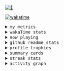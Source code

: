 [![🐙](https://hits.seeyoufarm.com/api/count/incr/badge.svg?url=https%3A%2F%2Fgithub.com%2Fktnkk%2Fhit-counter&count_bg=%23070707&title_bg=%23070707&icon=&icon_color=%23E7E7E7&title=visitors&edge_flat=true)](https://hits.seeyoufarm.com)

[![wakatime](https://wakatime.com/badge/user/43ee8060-219a-4cc8-b7a0-9a681ab5a8a7.svg)](https://wakatime.com/@43ee8060-219a-4cc8-b7a0-9a681ab5a8a7)

<details>
  <summary> <samp>my metrics</samp></summary>
  
  <br>
  
 ![🐳](https://github.com/kkhys/kkhys/blob/main/github-metrics.svg)
  
  ***
</details>

<details>
  <summary> <samp>wakaTime stats</samp></summary>
  
  <br>
  
<!--START_SECTION:waka-->
![Code Time](http://img.shields.io/badge/Code%20Time-1%2C613%20hrs%2037%20mins-blue)

**🐱 My GitHub Data** 

> 📦 4.9 MB Used in GitHub's Storage 
 > 
> 🏆 962 Contributions in the Year 2023
 > 
> 💼 Opted to Hire
 > 
> 📜 6 Public Repositories 
 > 
> 🔑 22 Private Repositories 
 > 
**I'm an Early 🐤** 

```text
🌞 Morning                4245 commits        ██████████░░░░░░░░░░░░░░░   38.52 % 
🌆 Daytime                2398 commits        █████░░░░░░░░░░░░░░░░░░░░   21.76 % 
🌃 Evening                3291 commits        ███████░░░░░░░░░░░░░░░░░░   29.86 % 
🌙 Night                  1087 commits        ██░░░░░░░░░░░░░░░░░░░░░░░   09.86 % 
```
📅 **I'm Most Productive on Monday** 

```text
Monday                   1860 commits        ████░░░░░░░░░░░░░░░░░░░░░   16.88 % 
Tuesday                  1655 commits        ████░░░░░░░░░░░░░░░░░░░░░   15.02 % 
Wednesday                1678 commits        ████░░░░░░░░░░░░░░░░░░░░░   15.23 % 
Thursday                 1569 commits        ████░░░░░░░░░░░░░░░░░░░░░   14.24 % 
Friday                   1570 commits        ████░░░░░░░░░░░░░░░░░░░░░   14.25 % 
Saturday                 1341 commits        ███░░░░░░░░░░░░░░░░░░░░░░   12.17 % 
Sunday                   1348 commits        ███░░░░░░░░░░░░░░░░░░░░░░   12.23 % 
```


📊 **This Week I Spent My Time On** 

```text
🕑︎ Time Zone: Asia/Tokyo

💬 Programming Languages: 
Other                    36 hrs 6 mins       █████████████████░░░░░░░░   69.42 % 
Java                     8 hrs 34 mins       ████░░░░░░░░░░░░░░░░░░░░░   16.50 % 
JSON                     1 hr 42 mins        █░░░░░░░░░░░░░░░░░░░░░░░░   03.29 % 
TypeScript               1 hr 34 mins        █░░░░░░░░░░░░░░░░░░░░░░░░   03.02 % 
SQL                      50 mins             ░░░░░░░░░░░░░░░░░░░░░░░░░   01.63 % 

🔥 Editors: 
Chrome                   36 hrs 6 mins       █████████████████░░░░░░░░   69.42 % 
IntelliJ                 11 hrs 34 mins      ██████░░░░░░░░░░░░░░░░░░░   22.25 % 
WebStorm                 4 hrs 9 mins        ██░░░░░░░░░░░░░░░░░░░░░░░   07.99 % 
RubyMine                 10 mins             ░░░░░░░░░░░░░░░░░░░░░░░░░   00.33 % 
DataGrip                 0 secs              ░░░░░░░░░░░░░░░░░░░░░░░░░   00.00 % 

💻 Operating System: 
Mac                      52 hrs 1 min        █████████████████████████   100.00 % 
```


 Last Updated on 2023/10/06 18:36:49 UTC
<!--END_SECTION:waka-->
  
  ***
</details>


<details>
  <summary> <samp>now playing</samp></summary>
  
  <br>
 
 [![🐟](https://spotify-github-profile.vercel.app/api/view?uid=31ryofms4dnv7mrohhepo4c4zgqu&cover_image=true&theme=default&show_offline=false&background_color=121212&bar_color=53b14f&bar_color_cover=false)](https://open.spotify.com/user/31ryofms4dnv7mrohhepo4c4zgqu)
  
  ***
</details>

<details>
  <summary> <samp>github readme stats</samp></summary>
  
  <br>
  
 <p align="left"> 
  <img alt="🐠" src="https://github-readme-stats.vercel.app/api?username=kkhys&count_private=true&show_icons=true&theme=dark&include_all_commits=true" />
  <img alt="🐟" src="https://github-readme-stats.vercel.app/api/top-langs/?username=kkhys&layout=compact&theme=dark&langs_count=10&hide=HTML,CSS,SCSS" />
</p>
  
  ***
</details>

<details>
  <summary> <samp>profile trophies</samp></summary>
  
  <br>
  
  [![🐬](https://github-profile-trophy.vercel.app/?username=kkhys&rank=SECRET,SSS,SS,S,AAA,AA,A&theme=darkhub&row=1&margin-w=10&no-bg=true)](https://github.com/ryo-ma/github-profile-trophy)
  
  ***
</details>

<details>
  <summary> <samp>summary cards</samp></summary>
  
  <br>
  
  ![🐋](https://github-profile-summary-cards.vercel.app/api/cards/profile-details?username=kkhys&theme=github_dark)
  ![🦑](https://github-profile-summary-cards.vercel.app/api/cards/repos-per-language?username=kkhys&theme=github_dark)
  ![🦭](https://github-profile-summary-cards.vercel.app/api/cards/most-commit-language?username=kkhys&theme=github_dark)
  ![🦀](https://github-profile-summary-cards.vercel.app/api/cards/stats?username=kkhys&theme=github_dark)
  ![🦈](https://github-profile-summary-cards.vercel.app/api/cards/productive-time?username=kkhys&theme=github_dark)
  
  ***
</details>

<details>
  <summary> <samp>streak stats</samp></summary>
  
  <br>
  
  [![🐠](http://github-readme-streak-stats.herokuapp.com?user=kkhys&theme=dark)](https://git.io/streak-stats)
  
  ***
</details>

<details>
  <summary> <samp>activity graph</samp></summary>
  
  <br>
  
  [![🐡](https://github-readme-activity-graph.cyclic.app/graph?username=kkhys&theme=xcode)](https://github.com/ashutosh00710/github-readme-activity-graph)
  
  ***
</details>
